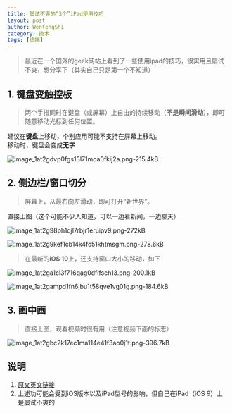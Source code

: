 ```yaml
---
title: 屡试不爽的“3个”iPad使用技巧
layout: post
author: WenfengShi
category: 技术
tags: [终端]
---
```


> 最近在一个国外的geek网站上看到了一些使用ipad的技巧，很实用且屡试不爽，想分享下（其实自己只是第一个不知道）

## 1. 键盘变触控板

> 两个手指同时在键盘（或屏幕）上自由的持续移动（**不是瞬间滑动**），即可随意移动光标到任何位置。  

建议在**键盘**上移动，个别应用可能不支持在屏幕上移动。  
移动时，键盘会变成**无字**

![image_1at2gdvp0fgs13l71moa0fkij2a.png-215.4kB][6]


## 2. 侧边栏/窗口切分

> 屏幕上，从最右向左滑动，即可打开“新世界”。

直接上图（这个可能不少人知道，可以一边看新闻，一边聊天）  

![image_1at2g98ph1qjl7rbjr1eruipv9.png-272kB][1]

![image_1at2g9kef1cb14k4fc51khtmsgm.png-278.6kB][2]

> 在最新的**iOS 10**上，还支持窗口大小的移动，如下  

![image_1at2ga1cl3f716qag0dfifsch13.png-200.1kB][3]

![image_1at2gampd1fn6jbu1t58qve1vg01g.png-184.6kB][4]


## 3. 画中画

> 直接上图，观看视频时很有用（注意视频下面的标志）

![image_1at2gbc2k17ec1ma114e41f3ao0j1t.png-396.7kB][5]

## 说明
1. [原文英文链接][7]  
2. 上述功可能会受到iOS版本以及iPad型号的影响，但自己在iPad（iOS 9）上是屡试不爽的


  [1]: http://static.zybuluo.com/wuzhimang/x3aqt5bg74h6zxtjcvwt0npa/image_1at2g98ph1qjl7rbjr1eruipv9.png
  [2]: http://static.zybuluo.com/wuzhimang/hfh1jlzq4bs32p8pypj1ocsf/image_1at2g9kef1cb14k4fc51khtmsgm.png
  [3]: http://static.zybuluo.com/wuzhimang/dhybknc6eu4szjpjs3krdwj5/image_1at2ga1cl3f716qag0dfifsch13.png
  [4]: http://static.zybuluo.com/wuzhimang/l092lxukg44lknm1iad9gz8z/image_1at2gampd1fn6jbu1t58qve1vg01g.png
  [5]: http://static.zybuluo.com/wuzhimang/xsitjeazu4oa9jawma5gsdwi/image_1at2gbc2k17ec1ma114e41f3ao0j1t.png
  [6]: http://static.zybuluo.com/wuzhimang/y555svrhqexqhitmoc0q6hma/image_1at2gdvp0fgs13l71moa0fkij2a.png
  [7]: http://www.howtogeek.com/228955/how-to-use-multiple-apps-at-once-on-an-ipad/
